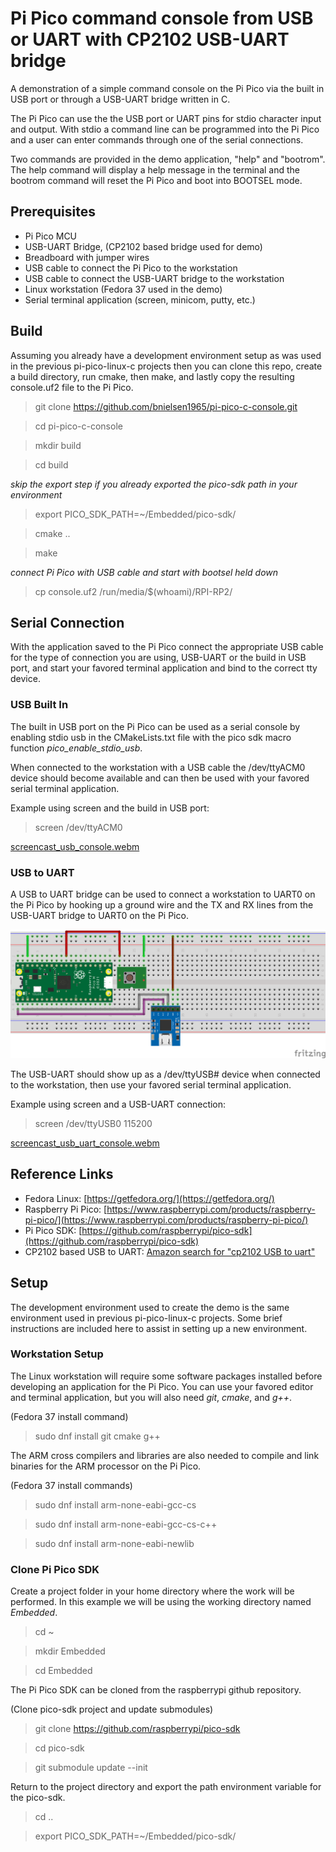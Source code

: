 # Pi Pico command console from USB or UART with CP2102 USB-UART bridge

A demonstration of a simple command console on the Pi Pico via the built in 
USB port or through a USB-UART bridge written in C.

The Pi Pico can use the the USB port or UART pins for stdio character input 
and output. With stdio a command line can be programmed into the Pi Pico 
and a user can enter commands through one of the serial connections.

Two commands are provided in the demo application, "help" and "bootrom".
The help command will display a help message in the terminal and the 
bootrom command will reset the Pi Pico and boot into BOOTSEL mode.


## Prerequisites

- Pi Pico MCU
- USB-UART Bridge, (CP2102 based bridge used for demo)
- Breadboard with jumper wires
- USB cable to connect the Pi Pico to the workstation
- USB cable to connect the USB-UART bridge to the workstation
- Linux workstation (Fedora 37 used in the demo)
- Serial terminal application (screen, minicom, putty, etc.)


## Build

Assuming you already have a development environment setup as was used in the
previous pi-pico-linux-c projects then you can clone this repo, create a build 
directory, run cmake, then make, and lastly copy the resulting console.uf2 
file to the Pi Pico.

> git clone https://github.com/bnielsen1965/pi-pico-c-console.git

> cd pi-pico-c-console

> mkdir build

> cd build

*skip the export step if you already exported the pico-sdk path in your environment*
> export PICO_SDK_PATH=~/Embedded/pico-sdk/

> cmake ..

> make

*connect Pi Pico with USB cable and start with bootsel held down*
> cp console.uf2 /run/media/$(whoami)/RPI-RP2/


## Serial Connection

With the application saved to the Pi Pico connect the appropriate USB cable for 
the type of connection you are using, USB-UART or the build in USB port, and 
start your favored terminal application and bind to the correct tty device.


### USB Built In

The built in USB port on the Pi Pico can be used as a serial console by 
enabling stdio usb in the CMakeLists.txt file with the pico sdk macro 
function *pico_enable_stdio_usb*.

When connected to the workstation with a USB cable the /dev/ttyACM0 device 
should become available and can then be used with your favored serial 
terminal application.

Example using screen and the build in USB port:

> screen /dev/ttyACM0

[screencast_usb_console.webm](https://user-images.githubusercontent.com/486139/213902273-532058e8-13a0-41ad-a116-e26fb46ec687.webm)


### USB to UART

A USB to UART bridge can be used to connect a workstation to UART0 on the 
Pi Pico by hooking up a ground wire and the TX and RX lines from the 
USB-UART bridge to UART0 on the Pi Pico.

![USB-Uart](./pi-pico-console.png)

The USB-UART should show up as a /dev/ttyUSB# device when connected to 
the workstation, then use your favored serial terminal application.

Example using screen and a USB-UART connection:

> screen /dev/ttyUSB0 115200

[screencast_usb_uart_console.webm](https://user-images.githubusercontent.com/486139/213902513-57502eb4-6f8a-4d00-b795-98a7c7f43c24.webm)


## Reference Links

- Fedora Linux: [https://getfedora.org/](https://getfedora.org/)
- Raspberry Pi Pico: [https://www.raspberrypi.com/products/raspberry-pi-pico/](https://www.raspberrypi.com/products/raspberry-pi-pico/)
- Pi Pico SDK: [https://github.com/raspberrypi/pico-sdk](https://github.com/raspberrypi/pico-sdk)
- CP2102 based USB to UART: [Amazon search for "cp2102 USB to uart"](https://www.amazon.com/s?k=cp2102+USB+to+uart)


## Setup

The development environment used to create the demo is the same environment 
used in previous pi-pico-linux-c projects. Some brief instructions are 
included here to assist in setting up a new environment.


### Workstation Setup

The Linux workstation will require some software packages installed
before developing an application for the Pi Pico. You can use your
favored editor and terminal application, but you will also need *git*, *cmake*, and *g++*.

(Fedora 37 install command)

> sudo dnf install git cmake g++

The ARM cross compilers and libraries are also needed to compile 
and link binaries for the ARM processor on the Pi Pico.

(Fedora 37 install commands)

> sudo dnf install arm-none-eabi-gcc-cs

> sudo dnf install arm-none-eabi-gcc-cs-c++

> sudo dnf install arm-none-eabi-newlib


### Clone Pi Pico SDK

Create a project folder in your home directory where the work will be performed.
In this example we will be using the working directory named *Embedded*.

> cd ~

> mkdir Embedded

> cd Embedded

The Pi Pico SDK can be cloned from the raspberrypi github
repository.

(Clone pico-sdk project and update submodules)

> git clone https://github.com/raspberrypi/pico-sdk

> cd pico-sdk

> git submodule update --init

Return to the project directory and export the path 
environment variable for the pico-sdk.

> cd ..

> export PICO_SDK_PATH=~/Embedded/pico-sdk/
